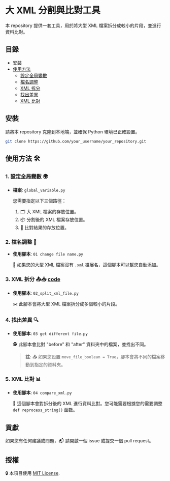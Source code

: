 # 大 XML 分割與比對工具

本 repository 提供一套工具，用於將大型 XML 檔案拆分成較小的片段，並進行資料比對。

## 目錄

- [安裝](#安裝)
- [使用方法](#使用方法)
  - [設定全局變數](#1-設定全局變數)
  - [檔名調整](#2-檔名調整)
  - [XML 拆分](#3-xml-拆分)
  - [找出差異](#4-找出差異)
  - [XML 比對](#5-xml-比對)

## 安裝

請將本 repository 克隆到本地端，並確保 Python 環境已正確設置。

```bash
git clone https://github.com/your_username/your_repository.git
```

## 使用方法 🛠️

### 1. 設定全局變數 🌍

- **檔案**: `global_variable.py`

  您需要指定以下三個路徑：
  1. 🗂️ 大 XML 檔案的存放位置。
  2. 📦 分割後的 XML 檔案存放位置。
  3. 🎯 比對結果的存放位置。

### 2. 檔名調整 📝

- **使用腳本**: `01 change file name.py`

  📌 如果您的大型 XML 檔案沒有 `.xml` 擴展名，這個腳本可以幫您自動添加。

### 3. XML 拆分 📤📥 [code](02_split_xml_file.py)

- **使用腳本**: `02_split_xml_file.py`

  ✂️ 此腳本會將大型 XML 檔案拆分成多個較小的片段。

### 4. 找出差異 🔍

- **使用腳本**: `03 get different file.py`

  🕵️ 此腳本會比對 "before" 和 "after" 資料夾中的檔案，並找出不同。

  > **註**: 📤 如果您設置 `move_file_boolean = True`，腳本會將不同的檔案移動到指定的資料夾。

### 5. XML 比對 📊

- **使用腳本**: `04 compare_xml.py`

  🔄 這個腳本會對拆分後的 XML 進行資料比對。您可能需要根據您的需要調整 `def reprocess_string()` 函數。

## 貢獻 

如果您有任何建議或問題，📬 請開啟一個 issue 或提交一個 pull request。

## 授權

🔒 本項目使用 [MIT License](LICENSE).

